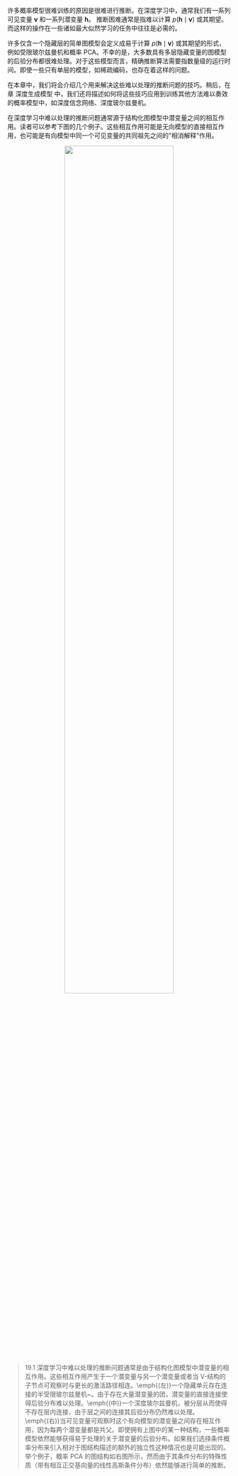 

许多概率模型很难训练的原因是很难进行推断。在深度学习中，通常我们有一系列可见变量 $\boldsymbol v$ 和一系列潜变量 $\boldsymbol h$。
推断困难通常是指难以计算 $p(\boldsymbol h\mid\boldsymbol v)$ 或其期望。而这样的操作在一些诸如最大似然学习的任务中往往是必需的。

许多仅含一个隐藏层的简单图模型会定义成易于计算 $p(\boldsymbol h\mid\boldsymbol v)$ 或其期望的形式，例如受限玻尔兹曼机和概率 PCA。不幸的是，大多数具有多层隐藏变量的图模型的后验分布都很难处理。对于这些模型而言，精确推断算法需要指数量级的运行时间。即使一些只有单层的模型，如稀疏编码，也存在着这样的问题。


在本章中，我们将会介绍几个用来解决这些难以处理的推断问题的技巧。稍后，在 章 深度生成模型 中，我们还将描述如何将这些技巧应用到训练其他方法难以奏效的概率模型中，如深度信念网络、深度玻尔兹曼机。


在深度学习中难以处理的推断问题通常源于结构化图模型中潜变量之间的相互作用。读者可以参考下图的几个例子。这些相互作用可能是无向模型的直接相互作用，也可能是有向模型中同一个可见变量的共同祖先之间的"相消解释"作用。



<p align="center">
    <img width="70%" height="70%" src="http://images.iterate.site/blog/image/20190718/inkFbrDJWSsc.png?imageslim">
</p>

> 19.1 深度学习中难以处理的推断问题通常是由于结构化图模型中潜变量的相互作用。这些相互作用产生于一个潜变量与另一个潜变量或者当 V-结构的子节点可观察时与更长的激活路径相连。\emph{(左)}一个隐藏单元存在连接的半受限玻尔兹曼机~。由于存在大量潜变量的团，潜变量的直接连接使得后验分布难以处理。\emph{(中)}一个深度玻尔兹曼机，被分层从而使得不存在层内连接，由于层之间的连接其后验分布仍然难以处理。\emph{(右)}当可见变量可观察时这个有向模型的潜变量之间存在相互作用，因为每两个潜变量都是共父。即使拥有上图中的某一种结构，一些概率模型依然能够获得易于处理的关于潜变量的后验分布。如果我们选择条件概率分布来引入相对于图结构描述的额外的独立性这种情况也是可能出现的。举个例子，概率 PCA 的图结构如右图所示，然而由于其条件分布的特殊性质（带有相互正交基向量的线性高斯条件分布）依然能够进行简单的推断。
